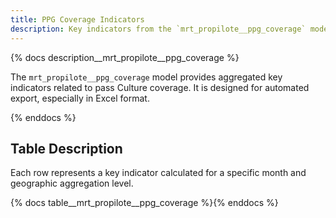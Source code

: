 ```yaml
---
title: PPG Coverage Indicators
description: Key indicators from the `mrt_propilote__ppg_coverage` model.
---
```


{% docs description__mrt_propilote__ppg_coverage %}

The `mrt_propilote__ppg_coverage` model provides aggregated key indicators related to pass Culture coverage.
It is designed for automated export, especially in Excel format.

{% enddocs %}

## Table Description

Each row represents a key indicator calculated for a specific month and geographic aggregation level.

{% docs table__mrt_propilote__ppg_coverage %}{% enddocs %}
